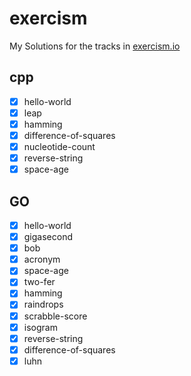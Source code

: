 # exercism

My Solutions for the tracks in [exercism.io](https://exercism.io)

## cpp

-   [x] hello-world
-   [x] leap
-   [x] hamming
-   [x] difference-of-squares
-   [x] nucleotide-count
-   [x] reverse-string
-   [x] space-age

## GO

-   [x] hello-world
-   [x] gigasecond
-   [x] bob
-   [x] acronym
-   [x] space-age
-   [x] two-fer
-   [x] hamming
-   [x] raindrops
-   [x] scrabble-score
-   [x] isogram
-   [x] reverse-string
-   [x] difference-of-squares
-   [x] luhn
